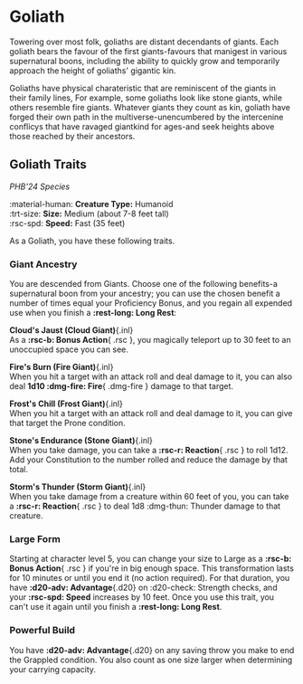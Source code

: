 # Goliath

Towering over most folk, goliaths are distant decendants of giants. Each goliath bears the favour of the first giants-favours that manigest in various supernatural boons, including the ability to quickly grow and temporarily approach the height of goliaths' gigantic kin.

Goliaths have physical charateristic that are reminiscent of the giants in their family lines, For example, some goliaths look like stone giants, while others resemble fire giants. Whatever giants they count as kin, goliath have forged their own path in the multiverse-unencumbered by the intercenine conflicys that have ravaged giantkind for ages-and seek heights above those reached by their ancestors.

## Goliath Traits

*PHB'24 Species*

:material-human: **Creature Type:** Humanoid  
:trt-size: **Size:** Medium (about 7-8 feet tall)  
:rsc-spd: **Speed:** Fast (35 feet)

As a Goliath, you have these following traits. 

### Giant Ancestry

You are descended from Giants. Choose one of the following benefits-a supernatural boon from your ancestry; you can use the chosen benefit a number of times equal your Proficiency Bonus, and you regain all expended use when you finish a **:rest-long: Long Rest**:

**Cloud's Jaust (Cloud Giant)**{.inl}  
As a **:rsc-b: Bonus Action**{ .rsc }, you magically teleport up to 30 feet to an unoccupied space you can see.

**Fire's Burn (Fire Giant)**{.inl}  
When you hit a target with an attack roll and deal damage to it, you can also deal **1d10 :dmg-fire: Fire**{ .dmg-fire } damage to that target.

**Frost's Chill (Frost Giant)**{.inl}  
When you hit a target with an attack roll and deal damage to it, you can give that target the Prone condition.

**Stone's Endurance (Stone Giant)**{.inl}  
When you take damage, you can take a **:rsc-r: Reaction**{ .rsc } to roll 1d12. Add your Constitution to the number rolled and reduce the damage by that total.

**Storm's Thunder (Storm Giant)**{.inl}  
When you take damage from a creature within 60 feet of you, you can take a **:rsc-r: Reaction**{ .rsc } to deal 1d8 :dmg-thun: Thunder damage to that creature.

### Large Form

Starting at character level 5, you can change your size to Large as a **:rsc-b: Bonus Action**{ .rsc } if you're in big enough space. This transformation lasts for 10 minutes or until you end it (no action required). For that duration, you have **:d20-adv: Advantage**{.d20} on :d20-check: Strength checks, and your **:rsc-spd: Speed** increases by 10 feet. Once you use this trait, you can't use it again until you finish a **:rest-long: Long Rest**.

### Powerful Build

You have **:d20-adv: Advantage**{.d20} on any saving throw you make to end the Grappled condition. You also count as one size larger when determining your carrying capacity.